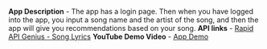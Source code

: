 **App Description** - The app has a login page. Then when you have logged into the app, you input a song name and the artist of the song, and then the app will give you recommendations based on your song.
**API links** - [Rapid API Genius - Song Lyrics](https://rapidapi.com/Glavier/api/genius-song-lyrics1/)
**YouTube Demo Video** - [App Demo](https://www.loom.com/share/a4457e53b1414f509d5dc568bf681c48?sid=65bed449-d8e4-4ac1-935f-c89f4b255e9e)
